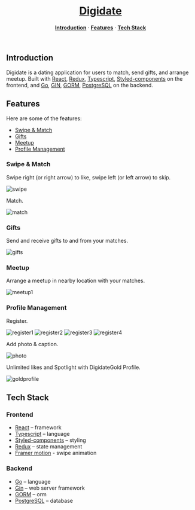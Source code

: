 <h1 align="center">
    <a href="https://dating-app-smoky.vercel.app">Digidate</a>
</h1>

<p align="center">
  <a href="#introduction"><strong>Introduction</strong></a> ·
  <a href="#features"><strong>Features</strong></a> ·
  <a href="#tech-stack"><strong>Tech Stack</strong></a>
</p>
<br/>

## Introduction

Digidate is a dating application for users to match, send gifts, and arrange meetup. Built with [React](https://react.dev/), [Redux](https://redux-toolkit.js.org/), [Typescript](https://www.typescriptlang.org/), [Styled-components](https://styled-components.com/) on the frontend, and [Go](https://go.dev/), [GIN](https://gin-gonic.com/), [GORM](https://gorm.io/), [PostgreSQL](https://www.postgresql.org/) on the backend.

## Features

Here are some of the features:

- [Swipe & Match](#swipe-&-match)
- [Gifts](#gifts)
- [Meetup](#meetup)
- [Profile Management](#profile-management)

### Swipe & Match

Swipe right (or right arrow) to like, swipe left (or left arrow) to skip.

![swipe](/screenshot/swipe.png)

Match.

![match](/screenshot/match.png)

### Gifts

Send and receive gifts to and from your matches.

![gifts](/screenshot/gifts.png)

### Meetup

Arrange a meetup in nearby location with your matches.

![meetup1](/screenshot/meetup1.png)

### Profile Management

Register.

![register1](/screenshot/register1.png) ![register2](/screenshot/register2.png) ![register3](/screenshot/register3.png) ![register4](/screenshot/register4.png)

Add photo & caption.

![photo](/screenshot/photo.png)

Unlimited likes and Spotlight with DigidateGold Profile.

![goldprofile](/screenshot/goldprofile.png)

## Tech Stack

### Frontend

- [React](https://react.dev/) – framework
- [Typescript](https://www.typescriptlang.org/) – language
- [Styled-components](https://styled-components.com/) – styling
- [Redux](https://redux-toolkit.js.org/) – state management
- [Framer motion](https://www.framer.com/motion/) - swipe animation

### Backend

- [Go](https://go.dev/) – language
- [Gin](https://gin-gonic.com/) – web server framework
- [GORM](https://gorm.io/) – orm
- [PostgreSQL](https://www.postgresql.org/) – database
